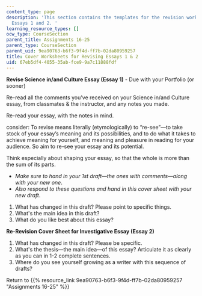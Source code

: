 ```yaml
---
content_type: page
description: 'This section contains the templates for the revision worksheets for
  Essays 1 and 2. '
learning_resource_types: []
ocw_type: CourseSection
parent_title: Assignments 16-25
parent_type: CourseSection
parent_uid: 9ea90763-b6f3-9f4d-ff7b-02da80959257
title: Cover Worksheets for Revising Essays 1 & 2
uid: 67eb5df4-4055-35ab-fce9-9a7c11888fdf
---
```


**Revise Science in/and Culture Essay (Essay 1)** - Due with your Portfolio (or sooner)

Re-read all the comments you’ve received on your Science in/and Culture essay, from classmates & the instructor, and any notes you made.

Re-read your essay, with the notes in mind.

consider: To revise means literally (etymologically) to “re-see”—to take stock of your essay’s meaning and its possibilities, and to do what it takes to achieve meaning for yourself, and meaning and pleasure in reading for your audience. So aim to re-see your essay and its potential.

Think especially about shaping your essay, so that the whole is more than the sum of its parts.

*   _Make sure to hand in your 1st draft—the ones with comments—along with your new one_.
*   _Also respond to these questions and hand in this cover sheet with your new draft_.

1.  What has changed in this draft? Please point to specific things.
2.  What's the main idea in this draft?
3.  What do you like best about this essay?

**Re-Revision Cover Sheet for Investigative Essay (Essay 2)**

1.  What has changed in this draft? Please be specific.
2.  What's the thesis—the main idea—of this essay? Articulate it as clearly as you can in 1-2 complete sentences.
3.  Where do you see yourself growing as a writer with this sequence of drafts?

Return to {{% resource_link 9ea90763-b6f3-9f4d-ff7b-02da80959257 "Assignments 16-25" %}}